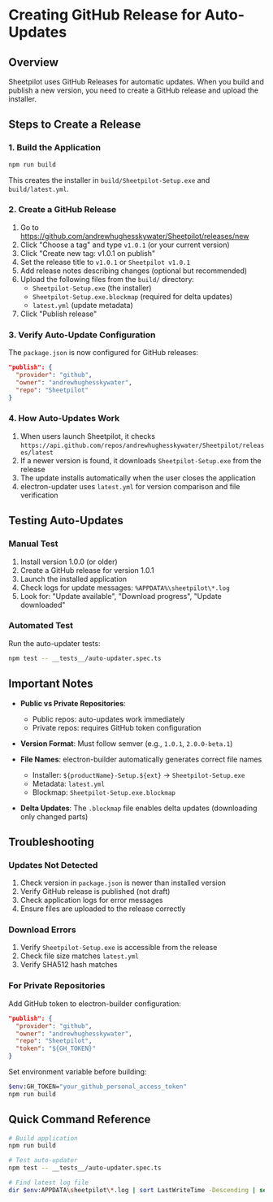 # Creating GitHub Release for Auto-Updates

## Overview

Sheetpilot uses GitHub Releases for automatic updates. When you build and publish a new version, you need to create a GitHub release and upload the installer.

## Steps to Create a Release

### 1. Build the Application

```bash
npm run build
```

This creates the installer in `build/Sheetpilot-Setup.exe` and `build/latest.yml`.

### 2. Create a GitHub Release

1. Go to https://github.com/andrewhughesskywater/Sheetpilot/releases/new
2. Click "Choose a tag" and type `v1.0.1` (or your current version)
3. Click "Create new tag: v1.0.1 on publish"
4. Set the release title to `v1.0.1` or `Sheetpilot v1.0.1`
5. Add release notes describing changes (optional but recommended)
6. Upload the following files from the `build/` directory:
   - `Sheetpilot-Setup.exe` (the installer)
   - `Sheetpilot-Setup.exe.blockmap` (required for delta updates)
   - `latest.yml` (update metadata)
7. Click "Publish release"

### 3. Verify Auto-Update Configuration

The `package.json` is now configured for GitHub releases:

```json
"publish": {
  "provider": "github",
  "owner": "andrewhughesskywater",
  "repo": "Sheetpilot"
}
```

### 4. How Auto-Updates Work

1. When users launch Sheetpilot, it checks `https://api.github.com/repos/andrewhughesskywater/Sheetpilot/releases/latest`
2. If a newer version is found, it downloads `Sheetpilot-Setup.exe` from the release
3. The update installs automatically when the user closes the application
4. electron-updater uses `latest.yml` for version comparison and file verification

## Testing Auto-Updates

### Manual Test

1. Install version 1.0.0 (or older)
2. Create a GitHub release for version 1.0.1
3. Launch the installed application
4. Check logs for update messages: `%APPDATA%\sheetpilot\*.log`
5. Look for: "Update available", "Download progress", "Update downloaded"

### Automated Test

Run the auto-updater tests:

```bash
npm test -- __tests__/auto-updater.spec.ts
```

## Important Notes

- **Public vs Private Repositories**: 
  - Public repos: auto-updates work immediately
  - Private repos: requires GitHub token configuration
  
- **Version Format**: Must follow semver (e.g., `1.0.1`, `2.0.0-beta.1`)

- **File Names**: electron-builder automatically generates correct file names
  - Installer: `${productName}-Setup.${ext}` → `Sheetpilot-Setup.exe`
  - Metadata: `latest.yml`
  - Blockmap: `Sheetpilot-Setup.exe.blockmap`

- **Delta Updates**: The `.blockmap` file enables delta updates (downloading only changed parts)

## Troubleshooting

### Updates Not Detected

1. Check version in `package.json` is newer than installed version
2. Verify GitHub release is published (not draft)
3. Check application logs for error messages
4. Ensure files are uploaded to the release correctly

### Download Errors

1. Verify `Sheetpilot-Setup.exe` is accessible from the release
2. Check file size matches `latest.yml`
3. Verify SHA512 hash matches

### For Private Repositories

Add GitHub token to electron-builder configuration:

```json
"publish": {
  "provider": "github",
  "owner": "andrewhughesskywater",
  "repo": "Sheetpilot",
  "token": "${GH_TOKEN}"
}
```

Set environment variable before building:
```bash
$env:GH_TOKEN="your_github_personal_access_token"
npm run build
```

## Quick Command Reference

```bash
# Build application
npm run build

# Test auto-updater
npm test -- __tests__/auto-updater.spec.ts

# Find latest log file
dir $env:APPDATA\sheetpilot\*.log | sort LastWriteTime -Descending | select -First 1
```


